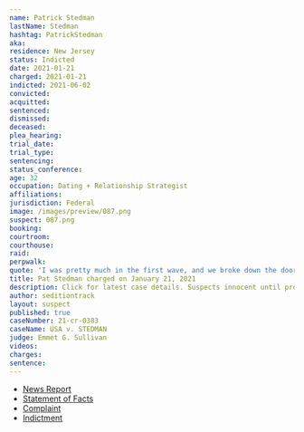 ```yaml
---
name: Patrick Stedman
lastName: Stedman
hashtag: PatrickStedman
aka:
residence: New Jersey
status: Indicted
date: 2021-01-21
charged: 2021-01-21
indicted: 2021-06-02
convicted:
acquitted:
sentenced:
dismissed:
deceased:
plea_hearing:
trial_date:
trial_type:
sentencing:
status_conference:
age: 32
occupation: Dating + Relationship Strategist
affiliations:
jurisdiction: Federal
image: /images/preview/087.png
suspect: 087.png
booking:
courtroom:
courthouse:
raid:
perpwalk:
quote: 'I was pretty much in the first wave, and we broke down the doors and climbed up the back part of the Capitol building and got all the way into the chambers'
title: Pat Stedman charged on January 21, 2021
description: Click for latest case details. Suspects innocent until proven guilty.
author: seditiontrack
layout: suspect
published: true
caseNumber: 21-cr-0383
caseName: USA v. STEDMAN
judge: Emmet G. Sullivan
videos:
charges:
sentence:
---
```

- [News Report](https://www.nj.com/news/2021/01/nj-man-charged-with-taking-part-in-attack-at-us-capitol-posted-videos-from-inside-feds-say.html)
- [Statement of Facts](https://www.justice.gov/usao-dc/case-multi-defendant/file/1379521/download)
- [Complaint](https://www.justice.gov/usao-dc/case-multi-defendant/file/1379516/download)
- [Indictment](https://www.justice.gov/usao-dc/case-multi-defendant/file/1413641/download)

